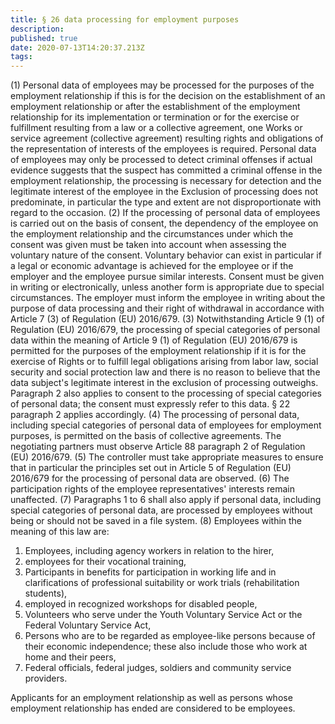 ```yaml
---
title: § 26 data processing for employment purposes
description: 
published: true
date: 2020-07-13T14:20:37.213Z
tags: 
---
```


(1) Personal data of employees may be processed for the purposes of the employment relationship if this is for the decision on the establishment of an employment relationship or after the establishment of the employment relationship for its implementation or termination or for the exercise or fulfillment resulting from a law or a collective agreement, one Works or service agreement (collective agreement) resulting rights and obligations of the representation of interests of the employees is required. Personal data of employees may only be processed to detect criminal offenses if actual evidence suggests that the suspect has committed a criminal offense in the employment relationship, the processing is necessary for detection and the legitimate interest of the employee in the Exclusion of processing does not predominate, in particular the type and extent are not disproportionate with regard to the occasion.
(2) If the processing of personal data of employees is carried out on the basis of consent, the dependency of the employee on the employment relationship and the circumstances under which the consent was given must be taken into account when assessing the voluntary nature of the consent. Voluntary behavior can exist in particular if a legal or economic advantage is achieved for the employee or if the employer and the employee pursue similar interests. Consent must be given in writing or electronically, unless another form is appropriate due to special circumstances. The employer must inform the employee in writing about the purpose of data processing and their right of withdrawal in accordance with Article 7 (3) of Regulation (EU) 2016/679.
(3) Notwithstanding Article 9 (1) of Regulation (EU) 2016/679, the processing of special categories of personal data within the meaning of Article 9 (1) of Regulation (EU) 2016/679 is permitted for the purposes of the employment relationship if it is for the exercise of Rights or to fulfill legal obligations arising from labor law, social security and social protection law and there is no reason to believe that the data subject's legitimate interest in the exclusion of processing outweighs. Paragraph 2 also applies to consent to the processing of special categories of personal data; the consent must expressly refer to this data. § 22 paragraph 2 applies accordingly.
(4) The processing of personal data, including special categories of personal data of employees for employment purposes, is permitted on the basis of collective agreements. The negotiating partners must observe Article 88 paragraph 2 of Regulation (EU) 2016/679.
(5) The controller must take appropriate measures to ensure that in particular the principles set out in Article 5 of Regulation (EU) 2016/679 for the processing of personal data are observed.
(6) The participation rights of the employee representatives' interests remain unaffected.
(7) Paragraphs 1 to 6 shall also apply if personal data, including special categories of personal data, are processed by employees without being or should not be saved in a file system.
(8) Employees within the meaning of this law are:
1. Employees, including agency workers in relation to the hirer,
2. employees for their vocational training,
3. Participants in benefits for participation in working life and in clarifications of professional suitability or work trials (rehabilitation students),
4. employed in recognized workshops for disabled people,
5. Volunteers who serve under the Youth Voluntary Service Act or the Federal Voluntary Service Act,
6. Persons who are to be regarded as employee-like persons because of their economic independence; these also include those who work at home and their peers,
7. Federal officials, federal judges, soldiers and community service providers.

Applicants for an employment relationship as well as persons whose employment relationship has ended are considered to be employees.
